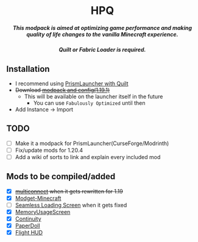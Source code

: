 <div>
  <h1 align="center">HPQ</h1>
  <h5 align="center">This modpack is aimed at optimizing game performance and making quality of life changes to the vanilla Minecraft experience.</h5>
  <h5 align="center">Quilt or Fabric Loader is required.</h5>
</div>

## Installation
- I recommend using [PrismLauncher with Quilt](https://quiltmc.org/en/install/prismlauncher/)
- ~~Download [modpack and config(1.19.1)](https://github.com/HackerPide/HPQ/archive/refs/heads/master.zip)~~
  - This will be available on the launcher itself in the future
    - You can use `Fabulously Optimized` until then
- Add Instance -> Import 

## TODO
- [ ] Make it a modpack for PrismLauncher(CurseForge/Modrinth)
- [ ] Fix/update mods for 1.20.4
- [ ] Add a wiki of sorts to link and explain every included mod

## Mods to be compiled/added
- [x] ~~[multiconnect](https://github.com/Earthcomputer/multiconnect) when it gets rewritten for 1.19~~
- [x] [Modget-Minecraft](https://github.com/ReviversMC/modget-minecraft)
- [ ] [Seamless Loading Screen](https://github.com/Minenash/Seamless-Loading-Screen) when it gets fixed
- [x] [MemoryUsageScreen](https://github.com/MORIMORI0317/MemoryUsageScreen)
- [x] [Continuity](https://github.com/PepperCode1/Continuity)
- [x] [PaperDoll](https://github.com/tr7zw/PaperDoll)
- [x] [Flight HUD](https://github.com/frodare/FlightHud)
